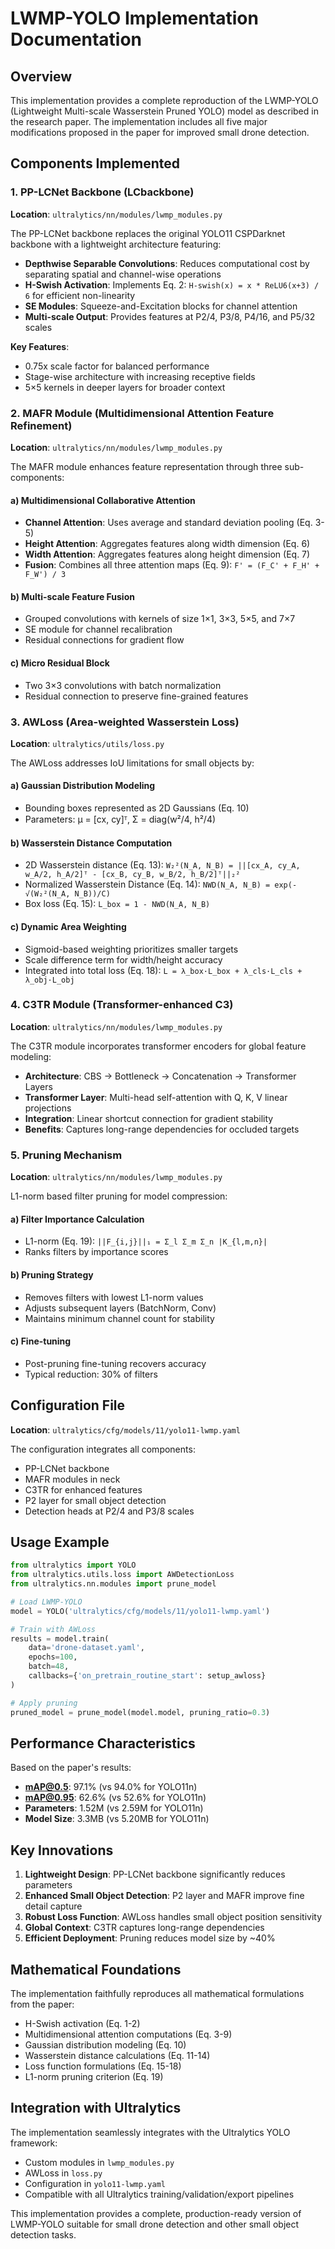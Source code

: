 # LWMP-YOLO Implementation Documentation

## Overview

This implementation provides a complete reproduction of the LWMP-YOLO (Lightweight Multi-scale Wasserstein Pruned YOLO) model as described in the research paper. The implementation includes all five major modifications proposed in the paper for improved small drone detection.

## Components Implemented

### 1. PP-LCNet Backbone (LCbackbone)

**Location**: `ultralytics/nn/modules/lwmp_modules.py`

The PP-LCNet backbone replaces the original YOLO11 CSPDarknet backbone with a lightweight architecture featuring:

- **Depthwise Separable Convolutions**: Reduces computational cost by separating spatial and channel-wise operations
- **H-Swish Activation**: Implements Eq. 2: `H-swish(x) = x * ReLU6(x+3) / 6` for efficient non-linearity
- **SE Modules**: Squeeze-and-Excitation blocks for channel attention
- **Multi-scale Output**: Provides features at P2/4, P3/8, P4/16, and P5/32 scales

**Key Features**:
- 0.75x scale factor for balanced performance
- Stage-wise architecture with increasing receptive fields
- 5×5 kernels in deeper layers for broader context

### 2. MAFR Module (Multidimensional Attention Feature Refinement)

**Location**: `ultralytics/nn/modules/lwmp_modules.py`

The MAFR module enhances feature representation through three sub-components:

#### a) Multidimensional Collaborative Attention
- **Channel Attention**: Uses average and standard deviation pooling (Eq. 3-5)
- **Height Attention**: Aggregates features along width dimension (Eq. 6)
- **Width Attention**: Aggregates features along height dimension (Eq. 7)
- **Fusion**: Combines all three attention maps (Eq. 9): `F' = (F_C' + F_H' + F_W') / 3`

#### b) Multi-scale Feature Fusion
- Grouped convolutions with kernels of size 1×1, 3×3, 5×5, and 7×7
- SE module for channel recalibration
- Residual connections for gradient flow

#### c) Micro Residual Block
- Two 3×3 convolutions with batch normalization
- Residual connection to preserve fine-grained features

### 3. AWLoss (Area-weighted Wasserstein Loss)

**Location**: `ultralytics/utils/loss.py`

The AWLoss addresses IoU limitations for small objects by:

#### a) Gaussian Distribution Modeling
- Bounding boxes represented as 2D Gaussians (Eq. 10)
- Parameters: μ = [cx, cy]ᵀ, Σ = diag(w²/4, h²/4)

#### b) Wasserstein Distance Computation
- 2D Wasserstein distance (Eq. 13): `W₂²(N_A, N_B) = ||[cx_A, cy_A, w_A/2, h_A/2]ᵀ - [cx_B, cy_B, w_B/2, h_B/2]ᵀ||₂²`
- Normalized Wasserstein Distance (Eq. 14): `NWD(N_A, N_B) = exp(-√(W₂²(N_A, N_B))/C)`
- Box loss (Eq. 15): `L_box = 1 - NWD(N_A, N_B)`

#### c) Dynamic Area Weighting
- Sigmoid-based weighting prioritizes smaller targets
- Scale difference term for width/height accuracy
- Integrated into total loss (Eq. 18): `L = λ_box·L_box + λ_cls·L_cls + λ_obj·L_obj`

### 4. C3TR Module (Transformer-enhanced C3)

**Location**: `ultralytics/nn/modules/lwmp_modules.py`

The C3TR module incorporates transformer encoders for global feature modeling:

- **Architecture**: CBS → Bottleneck → Concatenation → Transformer Layers
- **Transformer Layer**: Multi-head self-attention with Q, K, V linear projections
- **Integration**: Linear shortcut connection for gradient stability
- **Benefits**: Captures long-range dependencies for occluded targets

### 5. Pruning Mechanism

**Location**: `ultralytics/nn/modules/lwmp_modules.py`

L1-norm based filter pruning for model compression:

#### a) Filter Importance Calculation
- L1-norm (Eq. 19): `||F_{i,j}||₁ = Σ_l Σ_m Σ_n |K_{l,m,n}|`
- Ranks filters by importance scores

#### b) Pruning Strategy
- Removes filters with lowest L1-norm values
- Adjusts subsequent layers (BatchNorm, Conv)
- Maintains minimum channel count for stability

#### c) Fine-tuning
- Post-pruning fine-tuning recovers accuracy
- Typical reduction: 30% of filters

## Configuration File

**Location**: `ultralytics/cfg/models/11/yolo11-lwmp.yaml`

The configuration integrates all components:
- PP-LCNet backbone
- MAFR modules in neck
- C3TR for enhanced features
- P2 layer for small object detection
- Detection heads at P2/4 and P3/8 scales

## Usage Example

```python
from ultralytics import YOLO
from ultralytics.utils.loss import AWDetectionLoss
from ultralytics.nn.modules import prune_model

# Load LWMP-YOLO
model = YOLO('ultralytics/cfg/models/11/yolo11-lwmp.yaml')

# Train with AWLoss
results = model.train(
    data='drone-dataset.yaml',
    epochs=100,
    batch=48,
    callbacks={'on_pretrain_routine_start': setup_awloss}
)

# Apply pruning
pruned_model = prune_model(model.model, pruning_ratio=0.3)
```

## Performance Characteristics

Based on the paper's results:
- **mAP@0.5**: 97.1% (vs 94.0% for YOLO11n)
- **mAP@0.95**: 62.6% (vs 52.6% for YOLO11n)
- **Parameters**: 1.52M (vs 2.59M for YOLO11n)
- **Model Size**: 3.3MB (vs 5.20MB for YOLO11n)

## Key Innovations

1. **Lightweight Design**: PP-LCNet backbone significantly reduces parameters
2. **Enhanced Small Object Detection**: P2 layer and MAFR improve fine detail capture
3. **Robust Loss Function**: AWLoss handles small object position sensitivity
4. **Global Context**: C3TR captures long-range dependencies
5. **Efficient Deployment**: Pruning reduces model size by ~40%

## Mathematical Foundations

The implementation faithfully reproduces all mathematical formulations from the paper:
- H-Swish activation (Eq. 1-2)
- Multidimensional attention computations (Eq. 3-9)
- Gaussian distribution modeling (Eq. 10)
- Wasserstein distance calculations (Eq. 11-14)
- Loss function formulations (Eq. 15-18)
- L1-norm pruning criterion (Eq. 19)

## Integration with Ultralytics

The implementation seamlessly integrates with the Ultralytics YOLO framework:
- Custom modules in `lwmp_modules.py`
- AWLoss in `loss.py`
- Configuration in `yolo11-lwmp.yaml`
- Compatible with all Ultralytics training/validation/export pipelines

This implementation provides a complete, production-ready version of LWMP-YOLO suitable for small drone detection and other small object detection tasks.
